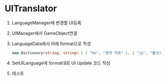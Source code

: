 # UITranslator

1. LanguageManager에 변경할 UI등록
2. UIManager에서 GameObject연결
3. LanguageData에서 아래 format으로 작성

    ``` csharp
    new Dictionary<string, string> { { "ko", "중력 적용" }, { "jp", "重力を適用" }, { "en", "Apply Gravity" } },
    ```

4. SetUILanguage에 format대로 UI Update 코드 작성
5. 테스트
